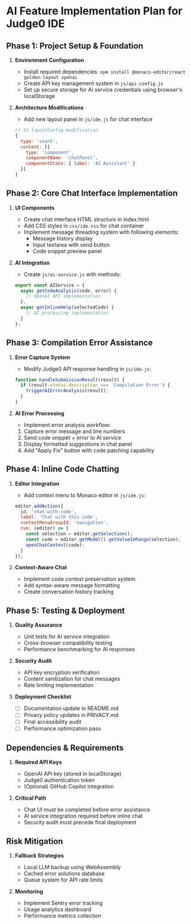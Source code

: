 # AI Feature Implementation Plan for Judge0 IDE

## Phase 1: Project Setup & Foundation
1. **Environment Configuration**
   - Install required dependencies: `npm install @monaco-editor/react golden-layout openai`
   - Create API key management system in `js/api-config.js`
   - Set up secure storage for AI service credentials using browser's localStorage

2. **Architecture Modifications**
   - Add new layout panel in `js/ide.js` for chat interface
   ```javascript
   // In layoutConfig modification
   {
     type: 'stack',
     content: [{
       type: 'component',
       componentName: 'chatPanel',
       componentState: { label: 'AI Assistant' }
     }]
   }
   ```

## Phase 2: Core Chat Interface Implementation
1. **UI Components**
   - Create chat interface HTML structure in index.html
   - Add CSS styles in `css/ide.css` for chat container
   - Implement message threading system with following elements:
     - Message history display
     - Input textarea with send button
     - Code snippet preview panel

2. **AI Integration**
   - Create `js/ai-service.js` with methods:
   ```javascript
   export const AIService = {
     async getCodeAnalysis(code, error) {
       // OpenAI API implementation
     },
     async getInlineHelp(selectedCode) {
       // AI processing implementation
     }
   };
   ```

## Phase 3: Compilation Error Assistance
1. **Error Capture System**
   - Modify Judge0 API response handling in `js/ide.js`:
   ```javascript
   function handleSubmissionResult(result) {
     if (result.status.description === 'Compilation Error') {
       triggerAIErrorAnalysis(result);
     }
   }
   ```

2. **AI Error Processing**
   - Implement error analysis workflow:
   1. Capture error message and line numbers
   2. Send code snippet + error to AI service
   3. Display formatted suggestions in chat panel
   4. Add "Apply Fix" button with code patching capability

## Phase 4: Inline Code Chatting
1. **Editor Integration**
   - Add context menu to Monaco editor in `js/ide.js`:
   ```javascript
   editor.addAction({
     id: 'chat-with-code',
     label: 'Chat with this code',
     contextMenuGroupId: 'navigation',
     run: (editor) => {
       const selection = editor.getSelection();
       const code = editor.getModel().getValueInRange(selection);
       openChatContext(code);
     }
   });
   ```

2. **Context-Aware Chat**
   - Implement code context preservation system
   - Add syntax-aware message formatting
   - Create conversation history tracking

## Phase 5: Testing & Deployment
1. **Quality Assurance**
   - Unit tests for AI service integration
   - Cross-browser compatibility testing
   - Performance benchmarking for AI responses

2. **Security Audit**
   - API key encryption verification
   - Content sanitization for chat messages
   - Rate limiting implementation

3. **Deployment Checklist**
   - [ ] Documentation update in README.md
   - [ ] Privacy policy updates in PRIVACY.md
   - [ ] Final accessibility audit
   - [ ] Performance optimization pass

## Dependencies & Requirements
1. **Required API Keys**
   - OpenAI API key (stored in localStorage)
   - Judge0 authentication token
   - (Optional) GitHub Copilot integration

2. **Critical Path**
   - Chat UI must be completed before error assistance
   - AI service integration required before inline chat
   - Security audit must precede final deployment

## Risk Mitigation
1. **Fallback Strategies**
   - Local LLM backup using WebAssembly
   - Cached error solutions database
   - Queue system for API rate limits

2. **Monitoring**
   - Implement Sentry error tracking
   - Usage analytics dashboard
   - Performance metrics collection
